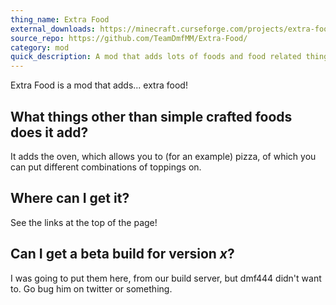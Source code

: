 ```yaml
---
thing_name: Extra Food
external_downloads: https://minecraft.curseforge.com/projects/extra-food/files
source_repo: https://github.com/TeamDmfMM/Extra-Food/
category: mod
quick_description: A mod that adds lots of foods and food related things.
---
```


Extra Food is a mod that adds... extra food! 

## What things other than simple crafted foods does it add?

It adds the oven, which allows you to (for an example) pizza, of which you can put different
combinations of toppings on.

## Where can I get it?
See the links at the top of the page!

## Can I get a beta build for version _**x**_?
I was going to put them here, from our build server, but dmf444 didn't want to.
Go bug him on twitter or something.
